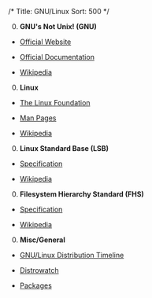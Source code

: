 /*
Title: GNU/Linux
Sort: 500
*/

0. **GNU's Not Unix! (GNU)**

  * [Official Website](https://www.gnu.org/)

  * [Official Documentation](https://www.gnu.org/manual/manual.html)

  * [Wikipedia](https://en.wikipedia.org/wiki/GNU)

0. **Linux**

  * [The Linux Foundation](https://www.linuxfoundation.org/)

  * [Man Pages](https://www.linux.org/docs/)

  * [Wikipedia](https://en.wikipedia.org/wiki/Linux)

0. **Linux Standard Base (LSB)**

  * [Specification](https://refspecs.linuxfoundation.org/lsb.shtml)

  * [Wikipedia](https://en.wikipedia.org/wiki/Linux_Standard_Base)

0. **Filesystem Hierarchy Standard (FHS)**

  * [Specification](http://refspecs.linuxfoundation.org/fhs.shtml)

  * [Wikipedia](https://en.wikipedia.org/wiki/Filesystem_Hierarchy_Standard)

0. **Misc/General**

  * [GNU/Linux Distribution Timeline](http://futurist.se/gldt/)

  * [Distrowatch](https://distrowatch.com/)

  * [Packages](https://pkgs.org/)
